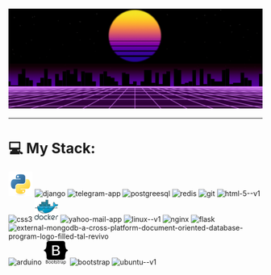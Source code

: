 <h4 align="center">
  
<img src="https://github.com/AndrewDyakonow/AndrewDyakonow/blob/main/122311%20(1).gif" align="center">

</h4>

___

# 💻 My Stack:

<div>
<img width="48" height="48" src="https://raw.githubusercontent.com/devicons/devicon/master/icons/python/python-original.svg" alt="python"/>
<img width="48" height="48" src="https://cdn.worldvectorlogo.com/logos/django.svg" alt="django"/>
<img width="48" height="48" src="https://img.icons8.com/fluency/48/telegram-app.png" alt="telegram-app"/>
<img width="48" height="48" src="https://img.icons8.com/color/48/postgreesql.png" alt="postgreesql"/>
<img width="48" height="48" src="https://img.icons8.com/color/48/redis.png" alt="redis"/>
<img width="48" height="48" src="https://img.icons8.com/color/48/git.png" alt="git"/>
<img width="48" height="48" src="https://img.icons8.com/color/48/html-5--v1.png" alt="html-5--v1"/>
<img width="48" height="48" src="https://img.icons8.com/color/48/css3.png" alt="css3"/>
<img width="48" height="48" src="https://raw.githubusercontent.com/devicons/devicon/master/icons/docker/docker-original-wordmark.svg" alt="docker"/>
<img width="48" height="48" src="https://img.icons8.com/color/48/yahoo-mail-app.png" alt="yahoo-mail-app"/>
<img width="48" height="48" src="https://img.icons8.com/color/48/linux--v1.png" alt="linux--v1"/>
<img width="48" height="48" src="https://img.icons8.com/color/48/nginx.png" alt="nginx"/>
<img width="50" height="50" src="https://img.icons8.com/ios/50/flask.png" alt="flask"/>
<img width="48" height="48" src="https://img.icons8.com/external-tal-revivo-filled-tal-revivo/48/external-mongodb-a-cross-platform-document-oriented-database-program-logo-filled-tal-revivo.png" alt="external-mongodb-a-cross-platform-document-oriented-database-program-logo-filled-tal-revivo"/>
<img width="48" height="48" src="https://cdn.worldvectorlogo.com/logos/arduino-1.svg" alt="arduino"/>
<img width="48" height="48" src="https://raw.githubusercontent.com/devicons/devicon/master/icons/bootstrap/bootstrap-plain-wordmark.svg" alt="bootstrap"/>
<img width="48" height="48" src="https://www.vectorlogo.zone/logos/getpostman/getpostman-icon.svg" alt="bootstrap"/>
<img width="48" height="48" src="https://img.icons8.com/color/48/ubuntu--v1.png" alt="ubuntu--v1"/>
</div>



